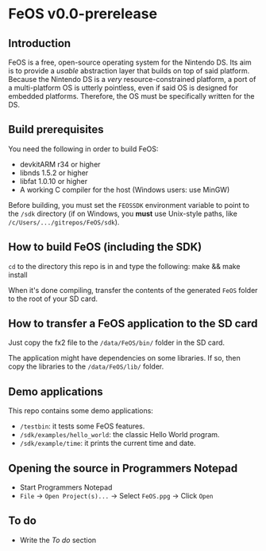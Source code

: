 FeOS v0.0-prerelease
====================

Introduction
------------

FeOS is a free, open-source operating system for the Nintendo DS. Its aim is to provide a *usable* abstraction layer that builds on top of said platform. Because the Nintendo DS is a *very* resource-constrained platform, a port of a multi-platform OS is utterly pointless, even if said OS is designed for embedded platforms. Therefore, the OS must be specifically written for the DS.

Build prerequisites
-------------------

You need the following in order to build FeOS:

- devkitARM r34 or higher
- libnds 1.5.2 or higher
- libfat 1.0.10 or higher
- A working C compiler for the host (Windows users: use MinGW)

Before building, you must set the `FEOSSDK` environment variable to point to the `/sdk` directory (if on Windows, you **must** use Unix-style paths, like `/c/Users/.../gitrepos/FeOS/sdk`).

How to build FeOS (including the SDK)
-------------------------------------

`cd` to the directory this repo is in and type the following:
    make && make install

When it's done compiling, transfer the contents of the generated `FeOS` folder to the root of your SD card.

How to transfer a FeOS application to the SD card
-------------------------------------------------

Just copy the fx2 file to the `/data/FeOS/bin/` folder in the SD card.

The application might have dependencies on some libraries. If so, then copy the libraries to the `/data/FeOS/lib/` folder.

Demo applications
-----------------

This repo contains some demo applications:
- `/testbin`: it tests some FeOS features.
- `/sdk/examples/hello_world`: the classic Hello World program.
- `/sdk/example/time`: it prints the current time and date.

Opening the source in Programmers Notepad
-----------------------------------------

- Start Programmers Notepad
- `File` -> `Open Project(s)...` -> Select `FeOS.ppg` -> Click `Open`

To do
-----

- Write the *To do* section